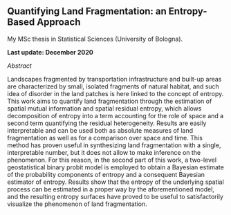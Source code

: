 ## Quantifying Land Fragmentation: an Entropy-Based Approach

My MSc thesis in Statistical Sciences (University of Bologna).

**Last update: December 2020**

*Abstract*

Landscapes fragmented by transportation infrastructure and built-up areas are characterized by small, isolated fragments of natural habitat, and such idea of disorder in the land patches is here linked to the concept of entropy. This work aims to quantify land fragmentation through the estimation of spatial mutual information and spatial residual entropy, which allows decomposition of entropy into a term accounting for the role of space and a second term quantifying the residual heterogeneity. Results are easily interpretable and can be used both as absolute measures of land fragmentation as well as for a comparison over space and time. This method has proven useful in synthesizing land fragmentation with a single, interpretable number, but it does not allow to make inference on the phenomenon. For this reason, in the second part of this work, a two-level geostatistical binary probit model is employed to obtain a Bayesian estimate of the probability components of entropy and a consequent Bayesian estimator of entropy. Results show that the entropy of the underlying spatial process can be estimated in a proper way by the aforementioned model, and the resulting entropy surfaces have proved to be useful to satisfactorily visualize the phenomenon of land fragmentation.
